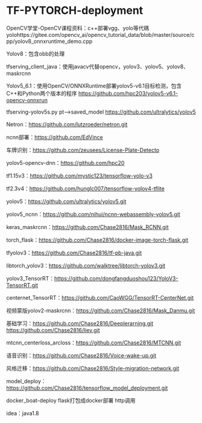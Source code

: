 # TF-PYTORCH-deployment

OpenCV学堂-OpenCV课程资料：c++部署vgg、yolo等代碼 yolohttps://gitee.com/opencv_ai/opencv_tutorial_data/blob/master/source/cpp/yolov8_onnxruntime_demo.cpp

Yolov8：包含obb的处理

tfserving_client_java：使用javacv代替opencv，yolov3、yolov5、yolov8、maskrcnn

Yolov5_6.1：使用OpenCV/ONNXRuntime部署yolov5-v6.1目标检测，包含C++和Python两个版本的程序 https://github.com/hpc203/yolov5-v6.1-opencv-onnxrun

tfserving-yolov5s.py  pt-->saved_model  https://github.com/ultralytics/yolov5  

Netron：https://github.com/lutzroeder/netron.git

ncnn部署：https://github.com/EdVince

车牌识别：https://github.com/zeusees/License-Plate-Detecto

yolov5-opencv-dnn：https://github.com/hpc20

tf1.15v3：https://github.com/mystic123/tensorflow-yolo-v3

tf2.3v4：https://github.com/hunglc007/tensorflow-yolov4-tflite

yolov5：https://github.com/ultralytics/yolov5.git

yolov5_ncnn：https://github.com/nihui/ncnn-webassembly-yolov5.git

keras_maskrcnn：https://github.com/Chase2816/Mask_RCNN.git

torch_flask：https://github.com/Chase2816/docker-image-torch-flask.git

tfyolov3：https://github.com/Chase2816/tf-pb-java.git

libtorch_yolov3：https://github.com/walktree/libtorch-yolov3.git

yolov3_TensorRT：https://github.com/dongfangduoshou123/YoloV3-TensorRT.git

centernet_TensorRT：https://github.com/CaoWGG/TensorRT-CenterNet.git

视频蒙版yolov2-maskrcnn：https://github.com/Chase2816/Mask_Danmu.git

基础学习：https://github.com/Chase2816/Deeplerarning.git  https://github.com/Chase2816/liev.git

mtcnn_centerloss_arcloss：https://github.com/Chase2816/MTCNN.git

语音识别：https://github.com/Chase2816/Voice-wake-up.git

风格迁移：https://github.com/Chase2816/Style-migration-network.git

model_deploy：https://github.com/Chase2816/tensorflow_model_deployment.git 

docker_boat-deploy flask打包成docker部署 http调用

idea：java1.8
